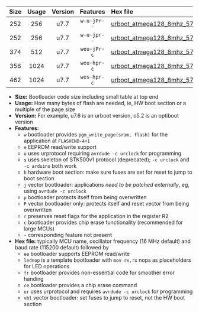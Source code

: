 |Size|Usage|Version|Features|Hex file|
|:-:|:-:|:-:|:-:|:--|
|252|256|u7.7|`w-u-jPr--`|[urboot_atmega128_8mhz_57600bps_lednop_ur_vbl.hex](https://raw.githubusercontent.com/stefanrueger/urboot.hex/main/mcus/atmega128/fcpu_8mhz/57600_bps/urboot_atmega128_8mhz_57600bps_lednop_ur_vbl.hex)|
|252|256|u7.7|`w-u-jpr--`|[urboot_atmega128_8mhz_57600bps_lednop_fr_ur_vbl.hex](https://raw.githubusercontent.com/stefanrueger/urboot.hex/main/mcus/atmega128/fcpu_8mhz/57600_bps/urboot_atmega128_8mhz_57600bps_lednop_fr_ur_vbl.hex)|
|374|512|u7.7|`weu-jPr-c`|[urboot_atmega128_8mhz_57600bps_ee_lednop_fr_ce_ur_vbl.hex](https://raw.githubusercontent.com/stefanrueger/urboot.hex/main/mcus/atmega128/fcpu_8mhz/57600_bps/urboot_atmega128_8mhz_57600bps_ee_lednop_fr_ce_ur_vbl.hex)|
|356|1024|u7.7|`weu-hpr-c`|[urboot_atmega128_8mhz_57600bps_ee_lednop_fr_ce_ur.hex](https://raw.githubusercontent.com/stefanrueger/urboot.hex/main/mcus/atmega128/fcpu_8mhz/57600_bps/urboot_atmega128_8mhz_57600bps_ee_lednop_fr_ce_ur.hex)|
|462|1024|u7.7|`wes-hpr-c`|[urboot_atmega128_8mhz_57600bps_ee_lednop_fr_ce.hex](https://raw.githubusercontent.com/stefanrueger/urboot.hex/main/mcus/atmega128/fcpu_8mhz/57600_bps/urboot_atmega128_8mhz_57600bps_ee_lednop_fr_ce.hex)|

- **Size:** Bootloader code size including small table at top end
- **Usage:** How many bytes of flash are needed, ie, HW boot section or a multiple of the page size
- **Version:** For example, u7.6 is an urboot version, o5.2 is an optiboot version
- **Features:**
  + `w` bootloader provides `pgm_write_page(sram, flash)` for the application at `FLASHEND-4+1`
  + `e` EEPROM read/write support
  + `u` uses urprotocol requiring `avrdude -c urclock` for programming
  + `s` uses skeleton of STK500v1 protocol (deprecated); `-c urclock` and `-c arduino` both work
  + `h` hardware boot section: make sure fuses are set for reset to jump to boot section
  + `j` vector bootloader: applications *need to be patched externally*, eg, using `avrdude -c urclock`
  + `p` bootloader protects itself from being overwritten
  + `P` vector bootloader only: protects itself and reset vector from being overwritten
  + `r` preserves reset flags for the application in the register R2
  + `c` bootloader provides chip erase functionality (recommended for large MCUs)
  + `-` corresponding feature not present
- **Hex file:** typically MCU name, oscillator frequency (16 MHz default) and baud rate (115200 default) followed by
  + `ee` bootloader supports EEPROM read/write
  + `lednop` is a template bootloader with `mov rx,rx` nops as placeholders for LED operations
  + `fr` bootloader provides non-essential code for smoother error handing
  + `ce` bootloader provides a chip erase command
  + `ur` uses urprotocol and requires `avrdude -c urclock` for programming
  + `vbl` vector bootloader: set fuses to jump to reset, not the HW boot section
